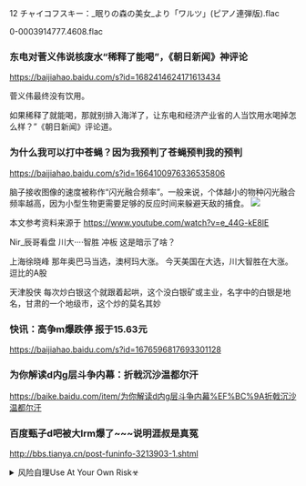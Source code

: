 12 チャイコフスキー：_眠りの森の美女_より「ワルツ」(ピアノ連弾版).flac

0-0003914777.4608.flac

### 东电对菅义伟说核废水“稀释了能喝”，《朝日新闻》神评论
https://baijiahao.baidu.com/s?id=1682414624171613434

菅义伟最终没有饮用。

如果稀释了就能喝，那就别排入海洋了，让东电和经济产业省的人当饮用水喝掉怎么样？”《朝日新闻》评论道。

### 为什么我可以打中苍蝇？因为我预判了苍蝇预判我的预判
https://baijiahao.baidu.com/s?id=1664100976336535806

脑子接收图像的速度被称作“闪光融合频率”。一般来说，个体越小的物种闪光融合频率越高，因为小型生物更需要足够的反应时间来躲避天敌的捕食。
![](https://pics6.baidu.com/feed/738b4710b912c8fcfdb6acad6b371743d78821c7.png?token=6e336ffca7de97a3ca2186515401721b)

本文参考资料来源于
https://www.youtube.com/watch?v=e_44G-kE8lE

Nir_辰哥看盘
川大····智胜  冲板
这是暗示了啥？ ​​​​

上海徐晓峰
那年奥巴马当选，澳柯玛大涨。
今天美国在大选，川大智胜在大涨。
逗比的A股

天津股侠
每次炒白银这个就跟着起哄，这个没白银矿或主业，名字中的白银是地名，甘肃的一个地级市，这个炒的莫名其妙

### 快讯：高争m爆跌停 报于15.63元
https://baijiahao.baidu.com/s?id=1676596817693301128

### 为你解读d内g层斗争内幕：折戟沉沙温都尔汗
https://baike.baidu.com/item/为你解读d内g层斗争内幕%EF%BC%9A折戟沉沙温都尔汗

### 百度甄子d吧被大lrm爆了~~~说明涯叔是真冤
http://bbs.tianya.cn/post-funinfo-3213903-1.shtml

<details><summary>风险自理Use At Your Own Risk☣</summary>

### 金融帝国”蚂蚁集团的死角
https://cn.nikkei.com/china/ccompany/42604-2020-11-04-08-00-00.html

`1103-12-2-M.jpg (400×615)`<br>
![](https://cn.nikkei.com/images/2020/11/1103/1103-12-2-M.jpg)

蚂蚁集团承担逾期时的催促等任务，向银行收取“技术服务费”。针对技术服务费，一家银行透露“是利息收入的15％”。假设2.1万亿元贷款额的平均利率为年10％，蚂蚁集团只要收取其中的15％，其收入就轻松超过每年300亿元。

`1103-12-4-M.jpg (400×426)`<br>
![](https://cn.nikkei.com/images/2020/11/1103/1103-12-4-M.jpg)

`1103-12-5-M-M.jpg (400×426)`<br>
![](https://cn.nikkei.com/images/2020/11/1103/1103-12-5-M-M.jpg)

</details>
